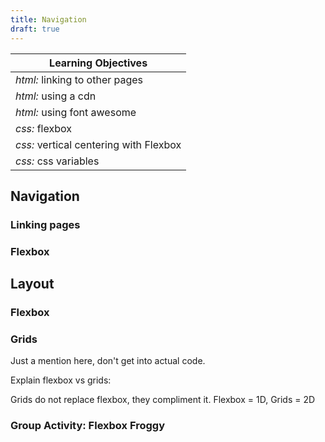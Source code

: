 ```yaml
---
title: Navigation
draft: true
---
```



| Learning Objectives
| ---
| *html:* linking to other pages
| *html:* using a cdn
| *html:* using font awesome
| *css:* flexbox 
| *css:* vertical centering with Flexbox
| *css:* css variables



## Navigation

### Linking pages

### Flexbox

## Layout

### Flexbox

### Grids

Just a mention here, don't get into actual code.

Explain flexbox vs grids:

Grids do not replace flexbox, they compliment it. Flexbox = 1D, Grids = 2D




### Group Activity: Flexbox Froggy

